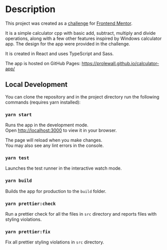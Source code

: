 # Description

This project was created as a [challenge](https://www.frontendmentor.io/challenges/calculator-app-9lteq5N29) for [Frontend Mentor](https://www.frontendmentor.io).

It is a simple calculator cpp with basic add, subtract, multiply and divide operations, along with a few other features inspired by Windows calculator app. The design for the app were provided in the challenge.

It is created in React and uses TypeScript and Sass.

The app is hosted on GitHub Pages: https://prolewall.github.io/calculator-app/

## Local Development

You can clone the repository and in the project directory run the following commands (requires yarn installed):

### `yarn start`

Runs the app in the development mode.\
Open [http://localhost:3000](http://localhost:3000) to view it in your browser.

The page will reload when you make changes.\
You may also see any lint errors in the console.

### `yarn test`

Launches the test runner in the interactive watch mode.

### `yarn build`

Builds the app for production to the `build` folder.

### `yarn prettier:check`

Run a prettier check for all the files in `src` directory and reports files with styling violations.

### `yarn prettier:fix`

Fix all prettier styling violations in `src` directory.
